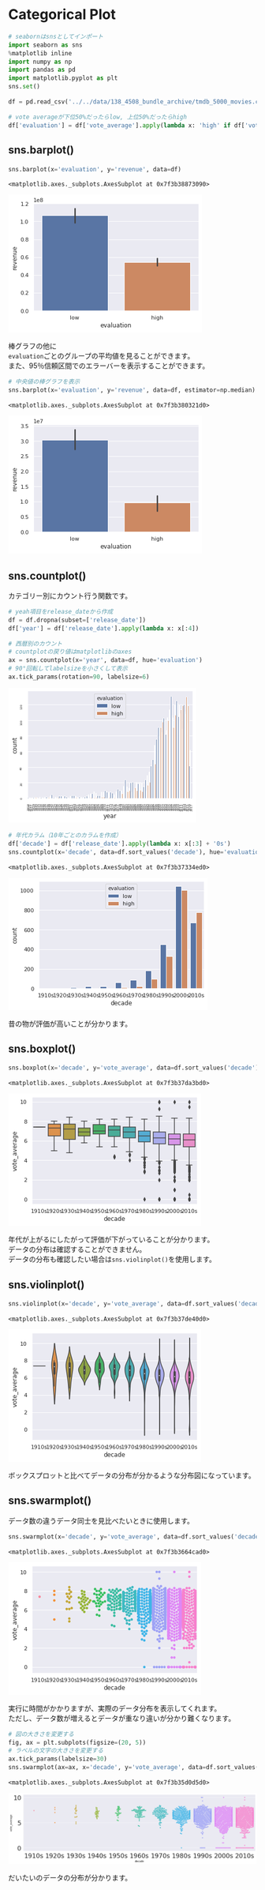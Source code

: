 # Categorical Plot


```python
# seabornはsnsとしてインポート
import seaborn as sns
%matplotlib inline
import numpy as np
import pandas as pd
import matplotlib.pyplot as plt
sns.set()
```


```python
df = pd.read_csv('../../data/138_4508_bundle_archive/tmdb_5000_movies.csv')
```


```python
# vote averageが下位50%だったらlow, 上位50%だったらhigh
df['evaluation'] = df['vote_average'].apply(lambda x: 'high' if df['vote_average'].median() > x else 'low')
```

## sns.barplot()


```python
sns.barplot(x='evaluation', y='revenue', data=df)
```




    <matplotlib.axes._subplots.AxesSubplot at 0x7f3b38873090>




![png](output_5_1.png)


棒グラフの他に<br>`evaluation`ごとのグループの平均値を見ることができます。<br>また、95％信頼区間でのエラーバーを表示することができます。


```python
# 中央値の棒グラフを表示
sns.barplot(x='evaluation', y='revenue', data=df, estimator=np.median)

```




    <matplotlib.axes._subplots.AxesSubplot at 0x7f3b380321d0>




![png](output_7_1.png)


## sns.countplot()

カテゴリー別にカウント行う関数です。


```python
# yeah項目をrelease_dateから作成
df = df.dropna(subset=['release_date'])
df['year'] = df['release_date'].apply(lambda x: x[:4])
```


```python
# 西暦別のカウント
# countplotの戻り値はmatplotlibのaxes
ax = sns.countplot(x='year', data=df, hue='evaluation')
# 90°回転してlabelsizeを小さくして表示
ax.tick_params(rotation=90, labelsize=6)
```


![png](output_10_0.png)



```python
# 年代カラム（10年ごとのカラムを作成）
df['decade'] = df['release_date'].apply(lambda x: x[:3] + '0s')
sns.countplot(x='decade', data=df.sort_values('decade'), hue='evaluation')
```




    <matplotlib.axes._subplots.AxesSubplot at 0x7f3b37334ed0>




![png](output_11_1.png)


昔の物が評価が高いことが分かります。

## sns.boxplot()


```python
sns.boxplot(x='decade', y='vote_average', data=df.sort_values('decade'))
```




    <matplotlib.axes._subplots.AxesSubplot at 0x7f3b37da3bd0>




![png](output_14_1.png)


年代が上がるにしたがって評価が下がっていることが分かります。<br>データの分布は確認することができません。<br>データの分布も確認したい場合は`sns.violinplot()`を使用します。

## sns.violinplot()


```python
sns.violinplot(x='decade', y='vote_average', data=df.sort_values('decade'))
```




    <matplotlib.axes._subplots.AxesSubplot at 0x7f3b37de40d0>




![png](output_17_1.png)


ボックスプロットと比べてデータの分布が分かるような分布図になっています。

## sns.swarmplot()

データ数の違うデータ同士を見比べたいときに使用します。


```python
sns.swarmplot(x='decade', y='vote_average', data=df.sort_values('decade'))
```




    <matplotlib.axes._subplots.AxesSubplot at 0x7f3b3664cad0>




![png](output_20_1.png)


実行に時間がかかりますが、実際のデータ分布を表示してくれます。<br>ただし、データ数が増えるとデータが重なり違いが分かり難くなります。


```python
# 図の大きさを変更する
fig, ax = plt.subplots(figsize=(20, 5))
# ラベルの文字の大きさを変更する
ax.tick_params(labelsize=30)
sns.swarmplot(ax=ax, x='decade', y='vote_average', data=df.sort_values('decade'))
```




    <matplotlib.axes._subplots.AxesSubplot at 0x7f3b35d0d5d0>




![png](output_22_1.png)


だいたいのデータの分布が分かります。
